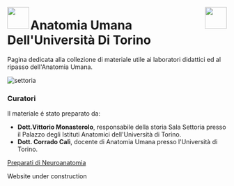<img align="left" width="50" src="https://user-images.githubusercontent.com/61550914/177590793-dc8106f9-7895-4689-bff5-8e01a8de1346.gif"> <img align="right" src="https://user-images.githubusercontent.com/61550914/177585413-3402325f-d691-4582-b3a6-c2389e8df03c.svg" width="50">

# Anatomia Umana Dell'Università Di Torino
Pagina dedicata alla collezione di materiale utile ai laboratori didattici ed al ripasso dell'Anatomia Umana.

![settoria](https://user-images.githubusercontent.com/61550914/177599252-cba3bfc3-3590-4f03-81c6-d430109eb4a3.jpg)


### Curatori

Il materiale é stato preparato da:
- **Dott.Vittorio Monasterolo**, responsabile della storia Sala Settoria presso il Palazzo degli Istituti Anatomici dell'Università di Torino.
- **Dott. Corrado Calì**, docente di Anatomia Umana presso l'Università di Torino.

[Preparati di Neuroanatomia](/neurofoto.md)

Website under construction
